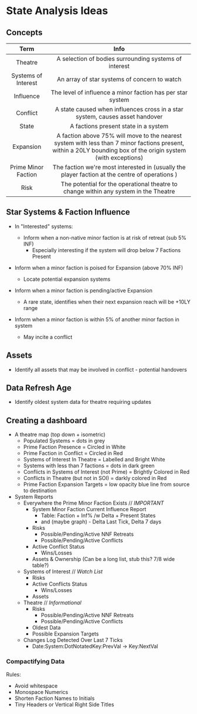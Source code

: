 # State Analysis Ideas

## Concepts

| Term | Info |
| :--: | :--: |
| Theatre | A selection of bodies surrounding systems of interest |
| Systems of Interest | An array of star systems of concern to watch |
| Influence | The level of influence a minor faction has per star system |
| Conflict | A state caused when influences cross in a star system, causes asset handover |
| State | A factions present state in a system |
| Expansion | A faction above 75% will move to the nearest system with less than 7 minor factions present, within a 20LY bounding box of the origin system (with exceptions) |
| Prime Minor Faction | The faction we're most interested in (usually the player faction at the centre of operations ) |
| Risk | The potential for the operational theatre to change within any system in the Theatre |



## Star Systems & Faction Influence

- In "Interested" systems:
  - Inform when a non-native minor faction is at risk of retreat (sub 5% INF)
    - Especially interesting if the system will drop below 7 Factions Present

- Inform when a minor faction is poised for Expansion (above 70% INF)
  - Locate potential expansion systems

- Inform when a minor faction is pending/active Expansion
  - A rare state, identifies when their next expansion reach will be +10LY range

- Inform when a minor faction is within 5% of another minor faction in system
  - May incite a conflict

## Assets

- Identify all assets that may be involved in conflict - potential handovers

## Data Refresh Age

- Identify oldest system data for theatre requiring updates

## Creating a dashboard

- A theatre map (top down + isometric)
  - Populated Systems = dots in grey
  - Prime Faction Presence = Circled in White
  - Prime Faction in Conflict = Circled in Red
  - Systems of Interest In Theatre = Labelled and Bright White
  - Systems with less than 7 factions = dots in dark green
  - Conflicts in Systems of Interest (not Prime) = Brightly Colored in Red
  - Conflicts in Theatre (but not in SOI) = darkly colored in Red
  - Prime Faction Expansion Targets = low opacity blue line from source to destination
- System Reports
  - Everywhere the Prime Minor Faction Exists // _IMPORTANT_
    - System Minor Faction Current Influence Report
      - Table: Faction + Inf% /w Delta + Present States
      - and (maybe graph) - Delta Last Tick, Delta 7 days
    - Risks
      - Possible/Pending/Active NNF Retreats
      - Possible/Pending/Active Conflicts    
    - Active Conflict Status
      - Wins/Losses
    - Assets & Ownership (Can be a long list, stub this?  7/8 wide table?)
  - Systems of Interest // _Watch List_
    - Risks
    - Active Conflicts Status
      - Wins/Losses
    - Assets
  - Theatre // _Informational_
    - Risks
      - Possible/Pending/Active NNF Retreats
      - Possible/Pending/Active Conflicts
    - Oldest Data
    - Possible Expansion Targets
  - Changes Log Detected Over Last 7 Ticks
    - Date:System:DotNotatedKey:PrevVal -> Key:NextVal

### Compactifying Data

Rules:

- Avoid whitespace
- Monospace Numerics
- Shorten Faction Names to Initials
- Tiny Headers or Vertical Right Side Titles